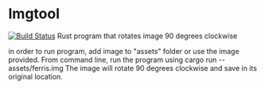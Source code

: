 # Imgtool
[![Build Status](https://travis-ci.com/crossedapex/Imgtool.svg?branch=master)](https://travis-ci.com/crossedapex/Imgtool)
Rust program that rotates image 90 degrees clockwise

in order to run program, add image to "assets" folder or use the image provided. From command line, run the program using cargo run -- assets/ferris.img
The image will rotate 90 degrees clockwise and save in its original location.
